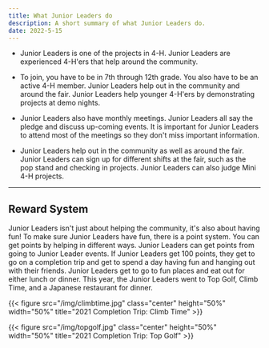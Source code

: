 ```yaml
---
title: What Junior Leaders do
description: A short summary of what Junior Leaders do.
date: 2022-5-15
---
```



* Junior Leaders is one of the projects in 4-H. Junior Leaders are experienced 4-H'ers that help around the community. 

* To join, you have to be in 7th through 12th grade. You also have to be an active 4-H member. Junior Leaders help out in the community and around the fair. Junior Leaders help younger 4-H'ers by demonstrating projects at demo nights. 

* Junior Leaders also have monthly meetings. Junior Leaders all say the pledge and discuss up-coming events. It is important for Junior Leaders to attend most of the meetings so they don't miss important information. 

* Junior Leaders help out in the community as well as around the fair. Junior Leaders can sign up for different shifts at the fair, such as the pop stand and checking in projects. Junior Leaders can also judge Mini 4-H projects. 

---
Reward System
---

Junior Leaders isn't just about helping the community, it's also about having fun! To make sure Junior Leaders have fun, there is a point system. You can get points by helping in different ways. Junior Leaders can get points from going to Junior Leader events. If Junior Leaders get 100 points, they get to go on a completion trip and get to spend a day having fun and hanging out with their friends. Junior Leaders get to go to fun places and eat out for either lunch or dinner. This year, the Junior Leaders went to Top Golf, Climb Time, and a Japanese restaurant for dinner.

{{< figure src="/img/climbtime.jpg" class="center" height="50%" width="50%" title="2021 Completion Trip: Climb Time" >}}

{{< figure src="/img/topgolf.jpg" class="center" height="50%" width="50%" title="2021 Completion Trip: Top Golf" >}}
